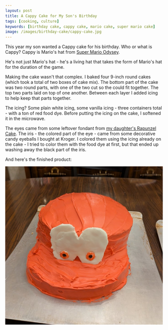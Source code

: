 ```yaml
---
layout: post
title: A Cappy Cake for My Son's Birthday
tags: [cooking, culture]
keywords: [birthday cake, cappy cake, mario cake, super mario cake]
image: /images/birthday-cake/cappy-cake.jpg
---
```


This year my son wanted a Cappy cake for his birthday. Who or what is Cappy? Cappy is Mario's hat from [Super Mario Odysey](https://www.amazon.com/Super-Mario-Odyssey-US-Version-Switch/dp/B01MY7GHKJ/?tag=hendrixjoseph-20).

He's not just Mario's hat - he's a living hat that takes the form of Mario's hat for the duration of the game.

Making the cake wasn't that complex. I baked four 9-inch round cakes (which took a total of two boxes of cake mix). The bottom part of the cake was two round parts, with one of the two cut so the could fit together. The top two parts laid on top of one another. Between each layer I added icing to help keep that parts together.

The icing? Some plain white icing, some vanilla icing - three containers total - with a ton of red food dye. Before putting the icing on the cake, I softened it in the microwave.

The eyes came from some leftover fondant from [my daughter's Rapunzel Cake](https://www.joehxblog.com/a-rapunzel-cake-for-my-daughters-birthday/). The iris - the colored part of the eye - came from some decorative candy eyeballs I bought at Kroger. I colored them using the icing already on the cake - I tried to color them with the food dye at first, but that ended up washing away the black part of the iris.

And here's the finished product:

![The finished Cappy Cake](/images/birthday-cake/cappy-cake.jpg)